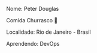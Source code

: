 Nome: Peter Douglas

Comida Churrasco :cut_of_meat:

Localidade: Rio de Janeiro - Brasil

Aprendendo: DevOps